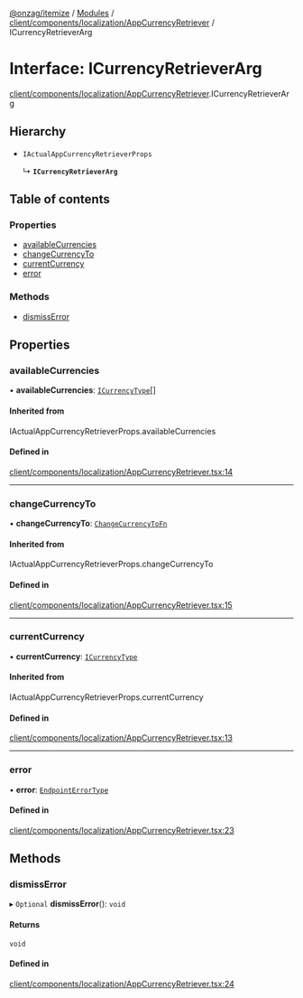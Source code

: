 [@onzag/itemize](../README.md) / [Modules](../modules.md) / [client/components/localization/AppCurrencyRetriever](../modules/client_components_localization_AppCurrencyRetriever.md) / ICurrencyRetrieverArg

# Interface: ICurrencyRetrieverArg

[client/components/localization/AppCurrencyRetriever](../modules/client_components_localization_AppCurrencyRetriever.md).ICurrencyRetrieverArg

## Hierarchy

- `IActualAppCurrencyRetrieverProps`

  ↳ **`ICurrencyRetrieverArg`**

## Table of contents

### Properties

- [availableCurrencies](client_components_localization_AppCurrencyRetriever.ICurrencyRetrieverArg.md#availablecurrencies)
- [changeCurrencyTo](client_components_localization_AppCurrencyRetriever.ICurrencyRetrieverArg.md#changecurrencyto)
- [currentCurrency](client_components_localization_AppCurrencyRetriever.ICurrencyRetrieverArg.md#currentcurrency)
- [error](client_components_localization_AppCurrencyRetriever.ICurrencyRetrieverArg.md#error)

### Methods

- [dismissError](client_components_localization_AppCurrencyRetriever.ICurrencyRetrieverArg.md#dismisserror)

## Properties

### availableCurrencies

• **availableCurrencies**: [`ICurrencyType`](imported_resources.ICurrencyType.md)[]

#### Inherited from

IActualAppCurrencyRetrieverProps.availableCurrencies

#### Defined in

[client/components/localization/AppCurrencyRetriever.tsx:14](https://github.com/onzag/itemize/blob/f2db74a5/client/components/localization/AppCurrencyRetriever.tsx#L14)

___

### changeCurrencyTo

• **changeCurrencyTo**: [`ChangeCurrencyToFn`](../modules/client_internal_providers_locale_provider.md#changecurrencytofn)

#### Inherited from

IActualAppCurrencyRetrieverProps.changeCurrencyTo

#### Defined in

[client/components/localization/AppCurrencyRetriever.tsx:15](https://github.com/onzag/itemize/blob/f2db74a5/client/components/localization/AppCurrencyRetriever.tsx#L15)

___

### currentCurrency

• **currentCurrency**: [`ICurrencyType`](imported_resources.ICurrencyType.md)

#### Inherited from

IActualAppCurrencyRetrieverProps.currentCurrency

#### Defined in

[client/components/localization/AppCurrencyRetriever.tsx:13](https://github.com/onzag/itemize/blob/f2db74a5/client/components/localization/AppCurrencyRetriever.tsx#L13)

___

### error

• **error**: [`EndpointErrorType`](../modules/base_errors.md#endpointerrortype)

#### Defined in

[client/components/localization/AppCurrencyRetriever.tsx:23](https://github.com/onzag/itemize/blob/f2db74a5/client/components/localization/AppCurrencyRetriever.tsx#L23)

## Methods

### dismissError

▸ `Optional` **dismissError**(): `void`

#### Returns

`void`

#### Defined in

[client/components/localization/AppCurrencyRetriever.tsx:24](https://github.com/onzag/itemize/blob/f2db74a5/client/components/localization/AppCurrencyRetriever.tsx#L24)
